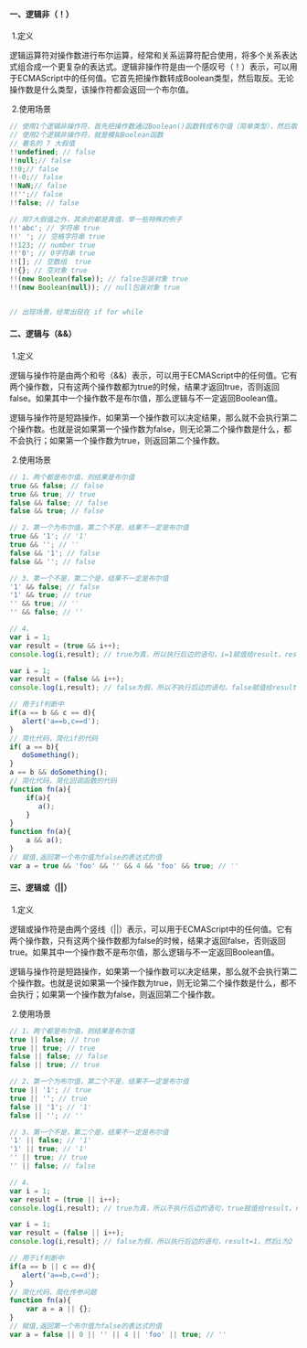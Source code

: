 #### 一、逻辑非（！）

​	1.定义

​		逻辑运算符对操作数进行布尔运算，经常和关系运算符配合使用，将多个关系表达式组合成一个更复杂的表达式。逻辑非操作符是由一个感叹号（！）表示，可以用于ECMAScript中的任何值。它首先把操作数转成Boolean类型，然后取反。无论操作数是什么类型，该操作符都会返回一个布尔值。

​	2.使用场景

```js
// 使用1个逻辑非操作符，首先把操作数通过Boolean()函数转成布尔值（简单类型），然后取反
// 使用2个逻辑非操作符，就是模拟Boolean函数
// 著名的 7 大假值
!!undefined; // false
!!null;// false
!!0;// false
!!-0;// false
!!NaN;// false
!!'';// false
!!false; // false

// 除7大假值之外，其余的都是真值，举一些特殊的例子
!!'abc'; // 字符串 true
!!' '; // 空格字符串 true
!!123; // number true
!!'0'; // 0字符串 true
!![]; // 空数组  true
!!{}; // 空对象 true
!!(new Boolean(false)); // false包装对象 true
!!(new Boolean(null)); // null包装对象 true


// 出现场景，经常出现在 if for while

```

#### 二、逻辑与（&&）

​	1.定义

​		逻辑与操作符是由两个和号（&&）表示，可以用于ECMAScript中的任何值。它有两个操作数，只有这两个操作数都为true的时候，结果才返回true，否则返回false。如果其中一个操作数不是布尔值，那么逻辑与不一定返回Boolean值。

​		逻辑与操作符是短路操作，如果第一个操作数可以决定结果，那么就不会执行第二个操作数。也就是说如果第一个操作数为false，则无论第二个操作数是什么，都不会执行；如果第一个操作数为true，则返回第二个操作数。

​	2.使用场景

```js
// 1、两个都是布尔值，则结果是布尔值
true && false; // false
true && true; // true
false && false; // false
false && true; // false

// 2、第一个为布尔值，第二个不是，结果不一定是布尔值
true && '1'; // '1'
true && ''; // ''
false && '1'; // false
false && ''; // false

// 3、第一个不是，第二个是，结果不一定是布尔值
'1' && false; // false
'1' && true; // true
'' && true; // ''
'' && false; // ''

// 4、
var i = 1;
var result = (true && i++);
console.log(i,result); // true为真，所以执行后边的语句，i=1赋值给result，result为1，然后i++，i为2

var i = 1;
var result = (false && i++);
console.log(i,result); // false为假，所以不执行后边的语句，false赋值给result，result为false，然后i为1

// 用于if判断中
if(a == b && c == d){
   alert('a==b,c==d');
}
// 简化代码，简化if的代码
if( a == b){
   doSomething();
}
a == b && doSomething();
// 简化代码，简化回调函数的代码
function fn(a){
    if(a){
       a();
    }
}
function fn(a){
    a && a();
}
// 赋值,返回第一个布尔值为false的表达式的值
var a = true && 'foo' && '' && 4 && 'foo' && true; // ''
```

#### 三、逻辑或（||）

​	1.定义

​		逻辑或操作符是由两个竖线（||）表示，可以用于ECMAScript中的任何值。它有两个操作数，只有这两个操作数都为false的时候，结果才返回false，否则返回true。如果其中一个操作数不是布尔值，那么逻辑与不一定返回Boolean值。

​		逻辑与操作符是短路操作，如果第一个操作数可以决定结果，那么就不会执行第二个操作数。也就是说如果第一个操作数为true，则无论第二个操作数是什么，都不会执行；如果第一个操作数为false，则返回第二个操作数。

​	2.使用场景

```js
// 1、两个都是布尔值，则结果是布尔值
true || false; // true
true || true; // true
false || false; // false
false || true; // true

// 2、第一个为布尔值，第二个不是，结果不一定是布尔值
true || '1'; // true
true || ''; // true
false || '1'; // '1'
false || ''; // ''

// 3、第一个不是，第二个是，结果不一定是布尔值
'1' || false; // '1'
'1' || true; // '1'
'' || true; // true
'' || false; // false

// 4、
var i = 1;
var result = (true || i++);
console.log(i,result); // true为真，所以不执行后边的语句，true赋值给result，result为true，i为1

var i = 1;
var result = (false || i++);
console.log(i,result); // false为假，所以执行后边的语句，result=1，然后i为2

// 用于if判断中
if(a == b || c == d){
   alert('a==b,c==d');
}
// 简化代码，简化传参问题
function fn(a){
    var a = a || {};
}
// 赋值,返回第一个布尔值为false的表达式的值
var a = false || 0 || '' || 4 || 'foo' || true; // ''
```

